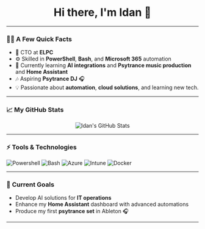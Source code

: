 <h1 align="center">Hi there, I'm Idan 👋</h1>

---

### 🧑‍💻 **A Few Quick Facts**
- 🚀 CTO at **ELPC**
- ⚙️ Skilled in **PowerShell**, **Bash**, and **Microsoft 365** automation  
- 🌱 Currently learning **AI integrations** and **Psytrance music production**  and **Home Assistant**
- 🎶 Aspiring **Psytrance DJ** 🎧  
- 💡 Passionate about **automation**, **cloud solutions**, and learning new tech.

---

### 📈 **My GitHub Stats**
<p align="center">
   <img src="https://github-readme-stats.vercel.app/api?username=Idanada&show_icons=true&theme=dark" alt="Idan's GitHub Stats" />
</p>

---

### ⚡ **Tools & Technologies**
![Powershell](https://img.shields.io/badge/PowerShell-5391FE?style=flat&logo=powershell&logoColor=white)
![Bash](https://img.shields.io/badge/Bash-121011?style=flat&logo=gnu-bash&logoColor=white)
![Azure](https://img.shields.io/badge/Azure-0078D7?style=flat&logo=microsoftazure&logoColor=white)
![Intune](https://img.shields.io/badge/Intune-0078D7?style=flat&logo=microsoft&logoColor=white)
![Docker](https://img.shields.io/badge/Docker-2496ED?style=flat&logo=docker&logoColor=white)

---

### 🎯 **Current Goals**
- Develop AI solutions for **IT operations**  
- Enhance my **Home Assistant** dashboard with advanced automations  
- Produce my first **psytrance set** in Ableton 🎧  

---


